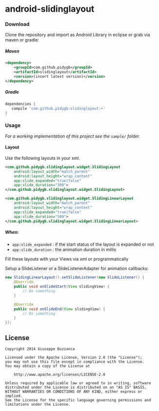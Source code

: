 android-slidinglayout
===============

### Download

Clone the repository and import as Android Library in eclipse or grab via maven or gradle:

##### Maven
```xml
<dependency>
    <groupId>com.github.pidygb</groupId>
    <artifactId>slidinglayout</artifactId>
    <version>(insert latest version)</version>
</dependency>
```
##### Gradle
```groovy
dependencies {
   compile 'com.github.pidygb:slidinglayout:+'
}
```
### Usage

*For a working implementation of this project see the `sample/` folder.*

#### Layout

Use the following layouts in your xml.

```xml
<com.github.pidygb.slidinglayout.widget.SlidingLayout
    android:layout_width="match_parent"
    android:layout_height="wrap_content"
    app:slide_expanded="true|false"
    app:slide_duration="300">
</com.github.pidygb.slidinglayout.widget.SlidingLayout>
```

```xml
<com.github.pidygb.slidinglayout.widget.SlidingLinearLayout
    android:layout_width="match_parent"
    android:layout_height="wrap_content"
    app:slide_expanded="true|false"
    app:slide_duration="300">
</com.github.pidygb.slidinglayout.widget.SlidingLinearLayout>
```
    
##### When:

* `app:slide_expanded` : if the start status of the layout is expanded or not
* `app:slide_duration` : the animation duration in millis

Fill these layouts with your Views via xml or programmatically

Setup a SlideListener or a SlideListenerAdapter for animation callbacks:

```java
new SlidingLinearLayout().setSlideListener(new SlideListener() {
    @Override
    public void onSlideStart(View slidingView) {
        // Do something
    }

    @Override
    public void onSlideEnd(View slidingView) {
        // Do something
    }
});
```

## License

    Copyright 2014 Giuseppe Buzzanca

    Licensed under the Apache License, Version 2.0 (the "License");
    you may not use this file except in compliance with the License.
    You may obtain a copy of the License at

        http://www.apache.org/licenses/LICENSE-2.0

    Unless required by applicable law or agreed to in writing, software
    distributed under the License is distributed on an "AS IS" BASIS,
    WITHOUT WARRANTIES OR CONDITIONS OF ANY KIND, either express or implied.
    See the License for the specific language governing permissions and
    limitations under the License.
